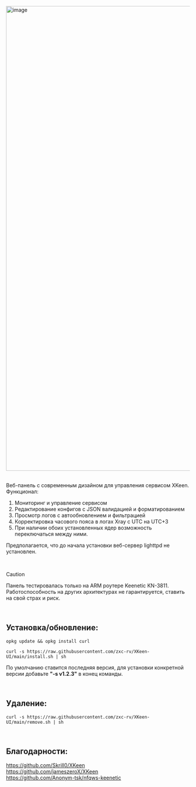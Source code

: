 <img width="2509" height="1270" alt="image" src="https://github.com/user-attachments/assets/9ca5cd85-0c87-4448-865a-d73b82fd0475" />  
<br>
<br>
  
Веб-панель с современным дизайном для управления сервисом XKeen. Функционал:
  1. Мониторинг и управление сервисом
  2. Редактирование конфигов с JSON валидацией и форматированием
  3. Просмотр логов с автообновлением и фильтрацией
  4. Корректировка часового пояса в логах Xray с UTC на UTC+3
  5. При наличии обоих установленных ядер возможность переключаться между ними.
  
Предполагается, что до начала установки веб-сервер lighttpd не установлен.  
  
&nbsp;
>[!CAUTION]
>Панель тестировалась только на ARM роутере Keenetic KN-3811.  
>Работоспособность на других архитектурах не гарантируется, ставить на свой страх и риск.
  
&nbsp;

## Установка/обновление:

```SH
opkg update && opkg install curl
```
```SH
curl -s https://raw.githubusercontent.com/zxc-rv/XKeen-UI/main/install.sh | sh
```
По умолчанию ставится последняя версия, для установки конкретной версии добавьте **"-s v1.2.3"** в конец команды.
  
<br>
  
## Удаление:
```SH
curl -s https://raw.githubusercontent.com/zxc-rv/XKeen-UI/main/remove.sh | sh
```
&nbsp;
  
## Благодарности:

https://github.com/Skrill0/XKeen  
https://github.com/jameszeroX/XKeen  
https://github.com/Anonym-tsk/nfqws-keenetic

